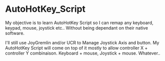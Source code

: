 # AutoHotKey_Script

My objective is to learn AutoHotKey Script so I can remap any keyboard, keypad, mouse, joystick etc.. Without being dependant on their native software.

I'll still use JoyGremlin and/or UCR to Manage Joystick Axis and button.
My AutoHotKey Script will come on top of it mostly to allow controller X + controller Y combinaison.
Keyboard + mouse, Joystick + mouse. Whatever..
